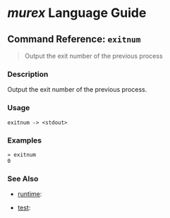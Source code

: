 # _murex_ Language Guide

## Command Reference: `exitnum`

> Output the exit number of the previous process

### Description

Output the exit number of the previous process.

### Usage

    exitnum -> <stdout>

### Examples

    » exitnum
    0

### See Also

* [runtime](../commands/runtime.md):
  
* [test](../commands/test.md):
  